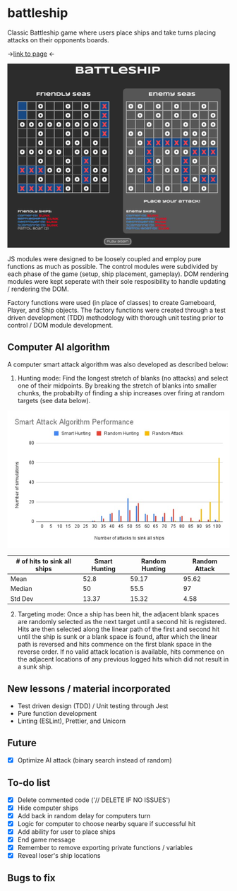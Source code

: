 # battleship
Classic Battleship game where users place ships and take turns placing attacks on their opponents boards.

-><a href="https://sumedh-inamdar.github.io/battleship/">link to page</a> <-

![front page screenshot](./src/images/battleship_screenshot.jpg)

JS modules were designed to be loosely coupled and employ pure functions as much as possible. The control modules were subdivided by each phase of the game (setup, ship placement, gameplay). DOM rendering modules were kept seperate with their sole resposibility to handle updating / rendering the DOM. 

Factory functions were used (in place of classes) to create Gameboard, Player, and Ship objects. The factory functions were created through a test driven development (TDD) methodology with thorough unit testing prior to control / DOM module development.

## Computer AI algorithm

A computer smart attack algorithm was also developed as described below:

1. Hunting mode: Find the longest stretch of blanks (no attacks) and select one of their midpoints. By breaking the stretch of blanks into smaller chunks, the probabilty of finding a ship increases over firing at random targets (see data below). 

![algorithm performance](./src/images/algorithmPerformance.jpg)

| # of hits to sink all ships| Smart Hunting |Random Hunting | Random Attack |
| ----------- | ----------- |----------- |----------- |
| Mean      | 52.8|59.17|95.62|
| Median   | 50|55.5|97|
| Std Dev   | 13.37|15.32|4.58|

2. Targeting mode: Once a ship has been hit, the adjacent blank spaces are randomly selected as the next target until a second hit is registered. Hits are then selected along the linear path of the first and second hit until the ship is sunk or a blank space is found, after which the linear path is reversed and hits commence on the first blank space in the reverse order. If no valid attack location is available, hits commence on the adjacent locations of any previous logged hits which did not result in a sunk ship. 

## New lessons / material incorporated
- Test driven design (TDD) / Unit testing through Jest
- Pure function development
- Linting (ESLint), Prettier, and Unicorn

## Future
- [x] Optimize AI attack (binary search instead of random)

## To-do list
- [X] Delete commented code ('// DELETE IF NO ISSUES')
- [X] Hide computer ships
- [X] Add back in random delay for computers turn
- [x] Logic for computer to choose nearby square if successful hit
- [x] Add ability for user to place ships
- [x] End game message
- [x] Remember to remove exporting private functions / variables
- [x] Reveal loser's ship locations

## Bugs to fix


